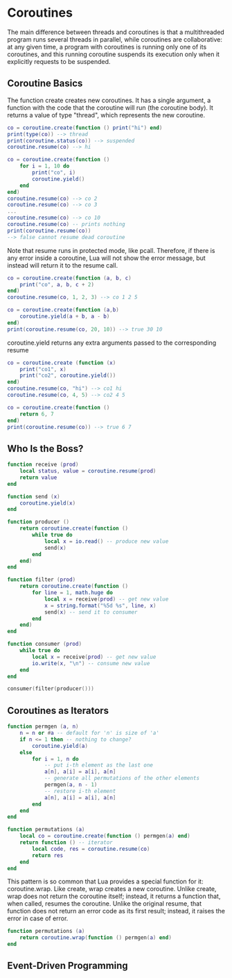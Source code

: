 # Coroutines #

The main difference between threads and coroutines is that a multithreaded program runs several threads in parallel, while coroutines are collaborative: at any given time, a program with coroutines is running only one of its coroutines, and this running coroutine suspends its execution only when it explicitly requests to be suspended.

## Coroutine Basics ##

The function create creates new coroutines. It has a single argument, a function with the code that the coroutine will run (the coroutine body). It returns a value of type "thread", which represents the new coroutine.

```lua
co = coroutine.create(function () print("hi") end)
print(type(co)) --> thread
print(coroutine.status(co)) --> suspended
coroutine.resume(co) --> hi
```

```lua
co = coroutine.create(function ()
    for i = 1, 10 do
        print("co", i)
        coroutine.yield()
    end
end)
coroutine.resume(co) --> co 2
coroutine.resume(co) --> co 3
...
coroutine.resume(co) --> co 10
coroutine.resume(co) -- prints nothing
print(coroutine.resume(co))
--> false cannot resume dead coroutine
```

Note that resume runs in protected mode, like pcall. Therefore, if there is any error inside a coroutine, Lua will not show the error message, but instead will return it to the resume call.

```lua
co = coroutine.create(function (a, b, c)
    print("co", a, b, c + 2)
end)
coroutine.resume(co, 1, 2, 3) --> co 1 2 5

co = coroutine.create(function (a,b)
    coroutine.yield(a + b, a - b)
end)
print(coroutine.resume(co, 20, 10)) --> true 30 10
```

coroutine.yield returns any extra arguments passed to the corresponding resume

```lua
co = coroutine.create (function (x)
    print("co1", x)
    print("co2", coroutine.yield())
end)
coroutine.resume(co, "hi") --> co1 hi
coroutine.resume(co, 4, 5) --> co2 4 5

co = coroutine.create(function ()
    return 6, 7
end)
print(coroutine.resume(co)) --> true 6 7
```

## Who Is the Boss? ##

```lua
function receive (prod)
    local status, value = coroutine.resume(prod)
    return value
end

function send (x)
    coroutine.yield(x)
end

function producer ()
    return coroutine.create(function ()
        while true do
            local x = io.read() -- produce new value
            send(x)
        end
    end)
end

function filter (prod)
    return coroutine.create(function ()
        for line = 1, math.huge do
            local x = receive(prod) -- get new value
            x = string.format("%5d %s", line, x)
            send(x) -- send it to consumer
        end
    end)
end

function consumer (prod)
    while true do
        local x = receive(prod) -- get new value
        io.write(x, "\n") -- consume new value
    end
end

consumer(filter(producer()))
```

## Coroutines as Iterators ##

```lua
function permgen (a, n)
    n = n or #a -- default for 'n' is size of 'a'
    if n <= 1 then -- nothing to change?
        coroutine.yield(a)
    else
        for i = 1, n do
            -- put i-th element as the last one
            a[n], a[i] = a[i], a[n]
            -- generate all permutations of the other elements
            permgen(a, n - 1)
            -- restore i-th element
            a[n], a[i] = a[i], a[n]
        end
    end
end

function permutations (a)
    local co = coroutine.create(function () permgen(a) end)
    return function () -- iterator
        local code, res = coroutine.resume(co)
        return res
    end
end
```

This pattern is so common that Lua provides a special function for it: coroutine.wrap. Like create, wrap creates a new coroutine. Unlike create, wrap does not return the coroutine itself; instead, it returns a function that, when called, resumes the coroutine. Unlike the original resume, that function does not return an error code as its first result; instead, it raises the error in case of error.

```lua
function permutations (a)
    return coroutine.wrap(function () permgen(a) end)
end
```

## Event-Driven Programming ##

